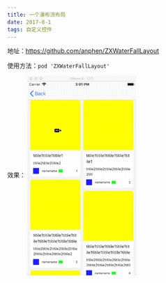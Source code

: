 ```yaml
---
title: 一个瀑布流布局
date: 2017-8-1
tags: 自定义控件
---
```


地址：<https://github.com/anphen/ZXWaterFallLayout>

使用方法：`pod 'ZXWaterFallLayout'`

效果：
<img src="一个瀑布流布局/waterFlow.gif" width="250" align=center />
